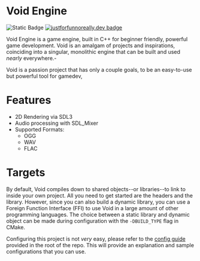 # Void Engine

![Static Badge](https://img.shields.io/badge/Built_with-C++-blue?logo=cplusplus)
[![justforfunnoreally.dev badge](https://img.shields.io/badge/justforfunnoreally-dev-9ff)](https://justforfunnoreally.dev)

Void Engine is a game engine, built in C++ for beginner friendly, powerful game development. Void is an amalgam of projects and inspirations, coinciding into a singular, monolithic engine that can be built and used *nearly* everywhere.- 

Void is a passion project that has only a couple goals, to be an easy-to-use but powerful tool for gamedev, 

# Features

- 2D Rendering via SDL3
- Audio processing with SDL_Mixer
- Supported Formats:
    * OGG
    * WAV
    * FLAC

# Targets

By default, Void compiles down to shared objects--or libraries--to link to inside your own project. All you need to get started are the headers and the library. However, since you can also build a dynamic library, you can use a Foreign Function Interface (FFI) to use Void in a large amount of other programming languages. The choice between a static library and dynamic object can be made during configuration with the `-DBUILD_TYPE` flag in CMake.

Configuring this project is not *very* easy, please refer to the [config guide](./CONFIGURING.md) provided in the root of the repo. This will provide an explanation and sample configurations that you can use.

